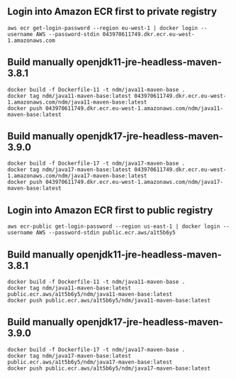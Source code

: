 ## Login into Amazon ECR first to private registry

    aws ecr get-login-password --region eu-west-1 | docker login --username AWS --password-stdin 043970611749.dkr.ecr.eu-west-1.amazonaws.com

## Build manually openjdk11-jre-headless-maven-3.8.1

    docker build -f Dockerfile-11 -t ndm/java11-maven-base .
    docker tag ndm/java11-maven-base:latest 043970611749.dkr.ecr.eu-west-1.amazonaws.com/ndm/java11-maven-base:latest
    docker push 043970611749.dkr.ecr.eu-west-1.amazonaws.com/ndm/java11-maven-base:latest


## Build manually openjdk17-jre-headless-maven-3.9.0

    docker build -f Dockerfile-17 -t ndm/java17-maven-base .
    docker tag ndm/java17-maven-base:latest 043970611749.dkr.ecr.eu-west-1.amazonaws.com/ndm/java17-maven-base:latest
    docker push 043970611749.dkr.ecr.eu-west-1.amazonaws.com/ndm/java17-maven-base:latest


## Login into Amazon ECR first to public registry

    aws ecr-public get-login-password --region us-east-1 | docker login --username AWS --password-stdin public.ecr.aws/a1t5b6y5

## Build manually openjdk11-jre-headless-maven-3.8.1

    docker build -f Dockerfile-11 -t ndm/java11-maven-base .
    docker tag ndm/java11-maven-base:latest public.ecr.aws/a1t5b6y5/ndm/java11-maven-base:latest
    docker push public.ecr.aws/a1t5b6y5/ndm/java11-maven-base:latest

## Build manually openjdk17-jre-headless-maven-3.9.0

    docker build -f Dockerfile-17 -t ndm/java17-maven-base .
    docker tag ndm/java17-maven-base:latest public.ecr.aws/a1t5b6y5/ndm/java17-maven-base:latest
    docker push public.ecr.aws/a1t5b6y5/ndm/java17-maven-base:latest